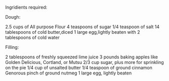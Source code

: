 Ingridients required:

Dough:

2.5 cups of All purpose Flour
4 teaspoons of sugar
1/4 teaspoon of salt
14 tablespoons of cold butter,diced
1 large egg,lightly beaten with 2 tablespoons of cold water

Filling:

2 tablespoons of freshly squeezed lime juice
3 pounds baking apples like Golden Delicious, Cortland, or Mutsu
2/3 cup sugar, plus more for sprinkling on the pie
1/4 cup of unsalted butter
1/4 teaspoon of ground cinnamon
Genorous pinch of ground nutmeg
1 large egg, lightly beaten
